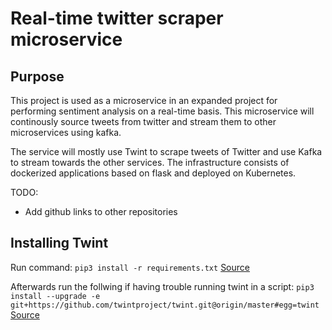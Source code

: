 # Real-time twitter scraper microservice

## Purpose
This project is used as a microservice in an expanded project for performing sentiment analysis on a real-time basis.
This microservice will continously source tweets from twitter and stream them to other microservices using kafka.

The service will mostly use Twint to scrape tweets of Twitter and use Kafka to stream towards the other services.
The infrastructure consists of dockerized applications based on flask and deployed on Kubernetes.


TODO:
- Add github links to other repositories

## Installing Twint
Run command:
`pip3 install -r requirements.txt` 
[Source](https://github.com/twintproject/twint)

Afterwards run the follwing if having trouble running twint in a script:
`pip3 install --upgrade -e git+https://github.com/twintproject/twint.git@origin/master#egg=twint`
[Source](https://github.com/twintproject/twint/issues/384)